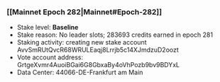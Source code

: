 ### [[Mainnet Epoch 282|Mainnet#Epoch-282]]
* Stake level: **Baseline**
* Stake reason: No leader slots; 283693 credits earned in epoch 281
* Staking activity: creating new stake account AvvSmRUtQvcR68WRULEaqj8Lrrjb5c14XJmdzuD2oozt
* Vote account address: GrtgeXvmr4AuoiBGai6G8GbxaBy4oVhPozb9bv9BDYxL
* Data Center: 44066-DE-Frankfurt am Main